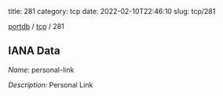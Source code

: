 title: 281
category: tcp
date: 2022-02-10T22:46:10
slug: tcp/281

[portdb](/) / [tcp](/category/tcp.html) / 281


## IANA Data

_Name:_ personal-link

_Description:_ Personal Link

